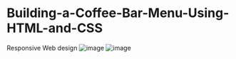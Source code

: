 # Building-a-Coffee-Bar-Menu-Using-HTML-and-CSS
Responsive Web design
![image](https://github.com/Enockodhis/Building-a-Coffee-Bar-Menu-Using-HTML-and-CSS/assets/107674019/2a3b6c18-5bc1-4051-a5e2-720f223ea4f0)
![image](https://github.com/Enockodhis/Building-a-Coffee-Bar-Menu-Using-HTML-and-CSS/assets/107674019/1097b8ff-45a9-4b09-beb1-83b0ff30907b)

